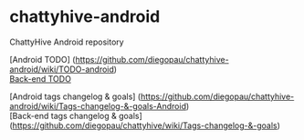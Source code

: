 chattyhive-android
==================

ChattyHive Android repository

[Android TODO] (https://github.com/diegopau/chattyhive-android/wiki/TODO-android)  
[Back-end TODO](https://github.com/diegopau/chattyhive/wiki/TODO-back-end)  

[Android tags changelog & goals] (https://github.com/diegopau/chattyhive-android/wiki/Tags-changelog-&-goals-Android)  
[Back-end tags changelog & goals] (https://github.com/diegopau/chattyhive/wiki/Tags-changelog-&-goals)  
